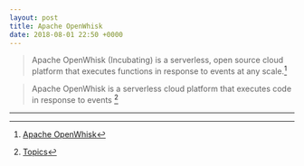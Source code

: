 ```yaml
---
layout: post
title: Apache OpenWhisk
date: 2018-08-01 22:50 +0000
---
```

> Apache OpenWhisk (Incubating) is a serverless, open source cloud platform that executes functions in response to events at any scale.[^1]

> Apache OpenWhisk is a serverless cloud platform that executes code in response to events [^2]


[^1]: [Apache OpenWhisk](https://openwhisk.apache.org/)
[^2]: [Topics](https://medium.com/openwhisk)

---


